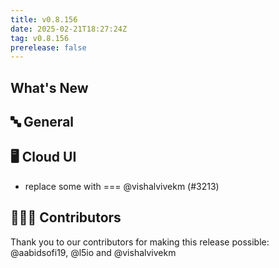 ```yaml
---
title: v0.8.156
date: 2025-02-21T18:27:24Z
tag: v0.8.156
prerelease: false
---
```


## What's New
## 🔤 General
## 🖥 Cloud UI

- replace some with === @vishalvivekm (#3213)

## 👨🏽‍💻 Contributors

Thank you to our contributors for making this release possible:
@aabidsofi19, @l5io and @vishalvivekm

